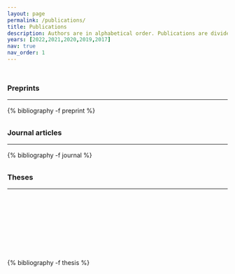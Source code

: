 ```yaml
---
layout: page
permalink: /publications/
title: Publications
description: Authors are in alphabetical order. Publications are divided in <a href="#preprint">Preprints</a>, <a href="#journal">Journal articles</a> and <a href="#thesis">Theses</a> 
years: [2022,2021,2020,2019,2017]
nav: true
nav_order: 1
---
```

<!-- _pages/publications.md -->



<div class="publications">

<a id="preprint"><h3 style="margin-top: 3rem; margin-bottom: 1rem;">Preprints</h3></a> 
<hr style="color: var(--global-text-color); height: 1px; margin-bottom: 1rem;">
{% bibliography -f preprint %}

<a id="journal"><h3 style="margin-top: 2rem; margin-bottom: 1rem;">Journal articles</h3></a>
<hr style="color: var(--global-text-color); height: 1px; margin-bottom: 1rem;">
{% bibliography -f journal %}

<a id="thesis"><h3 style="margin-top: 2rem; margin-bottom: 1rem;">Theses</h3></a>
<hr style="color: var(--global-text-color); height: 1px; margin-bottom: 10rem;">
{% bibliography -f thesis %}

</div>


